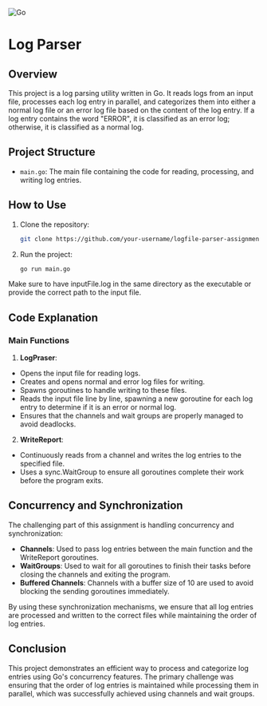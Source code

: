 ![Go](https://img.shields.io/badge/go-%2300ADD8.svg?style=for-the-badge&logo=go&logoColor=white) &nbsp;
# Log Parser

## Overview

This project is a log parsing utility written in Go. It reads logs from an input file, processes each log entry in parallel, and categorizes them into either a normal log file or an error log file based on the content of the log entry. If a log entry contains the word "ERROR", it is classified as an error log; otherwise, it is classified as a normal log.

## Project Structure

- `main.go`: The main file containing the code for reading, processing, and writing log entries.

## How to Use

1. Clone the repository:
   ```sh
   git clone https://github.com/your-username/logfile-parser-assignment.git
   ```
2. Run the project:
    ```sh
    go run main.go
    ```
Make sure to have inputFile.log in the same directory as the executable or provide the correct path to the input file.

## Code Explanation
### Main Functions
1. **LogPraser**:
- Opens the input file for reading logs.
- Creates and opens normal and error log files for writing.
- Spawns goroutines to handle writing to these files.
- Reads the input file line by line, spawning a new goroutine for each log entry to determine if it is an error or normal log.
- Ensures that the channels and wait groups are properly managed to avoid deadlocks.

2. **WriteReport**:
- Continuously reads from a channel and writes the log entries to the specified file.
- Uses a sync.WaitGroup to ensure all goroutines complete their work before the program exits.

## Concurrency and Synchronization
The challenging part of this assignment is handling concurrency and synchronization:
- **Channels**: Used to pass log entries between the main function and the WriteReport goroutines.
- **WaitGroups**: Used to wait for all goroutines to finish their tasks before closing the channels and exiting the program.
- **Buffered Channels**: Channels with a buffer size of 10 are used to avoid blocking the sending goroutines immediately.

By using these synchronization mechanisms, we ensure that all log entries are processed and written to the correct files while maintaining the order of log entries.

## Conclusion
This project demonstrates an efficient way to process and categorize log entries using Go's concurrency features. The primary challenge was ensuring that the order of log entries is maintained while processing them in parallel, which was successfully achieved using channels and wait groups.
